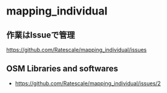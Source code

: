 # mapping_individual
## 作業はIssueで管理
https://github.com/Ratescale/mapping_individual/issues

## OSM Libraries and softwares
- https://github.com/Ratescale/mapping_individual/issues/2
